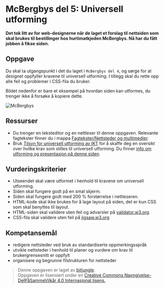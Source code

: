 McBergbys del 5: Universell utforming
=====================================
**Det tok litt av for web-designerne når de laget et forslag til nettsiden som skal brukes til bestillinger hos hurtimatkjeden McBergbys. Nå har du fått jobben å fikse siden.**

Oppgave
-------
Du skal ta utgangspunkt i det du laget i `McBergbys del 4`, og sørge for at designet oppfyller kravene til universell utforming. I tillegg skal du rette opp alle feil og problemer i CSS-fila du bruker.

Bildet nedenfor er bare et eksempel på hvordan siden kan utformes, du trenger ikke å forsøke å kopiere dette.

![McBergbys](https://github.com/bitjungle/IT1/blob/master/Bilder/mcbergbys-5.jpg)

Ressurser
---------
* Du trenger en teksteditor og en nettleser til denne oppgaven. Relevante fagtekster finner du i mappa [Fagtekster/Nettsteder og multimedier](https://github.com/bitjungle/IT1/tree/master/Fagtekster/Nettsteder%20og%20multimedier).
* Bruk [Tilsyn for universell utforming av IKT](http://uu.difi.no/) for å skaffe deg en oversikt over hvilke krav som stilles til universell utforming. Du finner [info om utforming og presentasjon på denne siden](https://uu.difi.no/artikkel/2015/07/utforming-og-presentasjon).

Vurderingskriterier
-------------------
* Utseendet skal være utformet i henhold til kravene om universell utforming.
* Siden skal fungere godt på en smal skjerm.
* Siden skal fungere godt med 200 % forstørrelse i nettleseren.
* HTML-kode skal ikke brukes for å lage layout på siden, det er kun CSS som skal benyttes til layout.
* HTML-siden skal validere uten feil og advarsler på [validator.w3.org](https://validator.w3.org/).
* CSS-fila skal validere uten feil på [jigsaw.w3.org](https://jigsaw.w3.org/css-validator/validator.html.en)

Kompetansemål
-------------
* redigere nettsteder ved bruk av standardiserte oppmerkingsspråk
* utvikle nettsteder i henhold til planer og vurdere om krav til brukergrensesnitt er oppfylt
* organisere og begrunne filstrukturen for nettsteder

>Denne oppgaven er laget av [bitjungle](https://github.com/bitjungle).  
>Oppgaven er lisensiert under en
>[Creative Commons Navngivelse-DelPåSammeVilkår 4.0 Internasjonal lisens.
](http://creativecommons.org/licenses/by-sa/4.0/)
